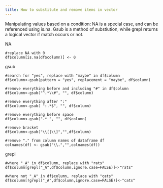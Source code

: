 ```yaml
---
title: How to substitute and remove items in vector
---
```


Manipulating values based on a condition:
NA is a special case, and can be referenced using is.na. 
Gsub is a method of substiution, while grepl returns a logical vector if match occurs or not. 


NA

	#replace NA with 0
	df$column[is.na(df$column)] <- 0

gsub

	#search for "yes", replace with "maybe" in df$column
	df$column<-gsub(pattern = "yes", replacement = "maybe", df$column)

	#remove everything before and including "#" in df$column
	df$column<-gsub("^.*\\#", "", df$column)

	#remove everything after ":"
	df$column<-gsub( ":.*$", "", df$column)

	#remove everything before space
	df$column<-gsub(".* ", "", df$column)

	#remove bracket
	df$column<-gsub("\\[|\\]","",df$column)

	#remove "." from column names of dataframe df
	colnames(df) <- gsub("\\.","",colnames(df))

grepl

	#where "_A" in df$column, replace with "rats"
	df$column[grepl("_A",df$column,ignore.case=FALSE)]<-"rats"

	#where not "_A" in df$column, replace with "cats"
	df$column[!grepl("_A",df$column,ignore.case=FALSE)]<-"cats"


